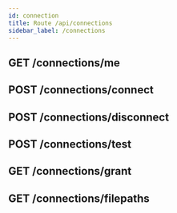 ```yaml
---
id: connection
title: Route /api/connections
sidebar_label: /connections
---
```


## GET /connections/me

## POST /connections/connect

## POST /connections/disconnect

## POST /connections/test

## GET /connections/grant

## GET /connections/filepaths